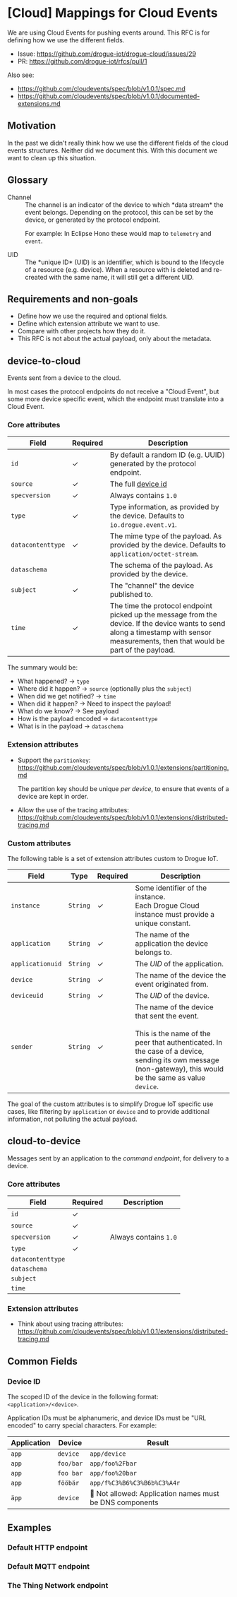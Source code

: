 # [Cloud] Mappings for Cloud Events

We are using Cloud Events for pushing events around. This RFC is for defining how we use the different fields.

* Issue: https://github.com/drogue-iot/drogue-cloud/issues/29
* PR: https://github.com/drogue-iot/rfcs/pull/1

Also see:

* https://github.com/cloudevents/spec/blob/v1.0.1/spec.md
* https://github.com/cloudevents/spec/blob/v1.0.1/documented-extensions.md

## Motivation

In the past we didn't really think how we use the different fields of the cloud events structures. Neither did
we document this. With this document we want to clean up this situation.

## Glossary

<dl>

<dt>Channel</dt>
<dd>
The channel is an indicator of the device to which *data stream* the event belongs. Depending on the protocol, this
can be set by the device, or generated by the protocol endpoint.

For example: In Eclipse Hono these would map to `telemetry` and `event`.
</dd>

<dt>UID</dt>
<dd>
The *unique ID* (UID) is an identifier, which is bound to the lifecycle of a resource (e.g. device). When a resource
with is deleted and re-created with the same name, it will still get a different UID.
</dd>

</dl>

## Requirements and non-goals

* Define how we use the required and optional fields.
* Define which extension attribute we want to use.
* Compare with other projects how they do it.
* This RFC is not about the actual payload, only about the metadata.

## device-to-cloud

Events sent from a device to the cloud.

In most cases the protocol endpoints do not receive a "Cloud Event", but some more device specific event, which the
endpoint must translate into a Cloud Event.

### Core attributes

| Field | Required | Description |
| ----- | -------- | --- |
| `id` | ✓ | By default a random ID (e.g. UUID) generated by the protocol endpoint. |
| `source` | ✓ | The full [device id](#device-id) |
| `specversion` | ✓ | Always contains `1.0` |
| `type` | ✓ | Type information, as provided by the device. Defaults to `io.drogue.event.v1`. |
| `datacontenttype` | ✓ | The mime type of the payload. As provided by the device. Defaults to `application/octet-stream`. |
| `dataschema` | | The schema of the payload. As provided by the device. |
| `subject` | ✓ | The "channel" the device published to. |
| `time` | ✓ | The time the protocol endpoint picked up the message from the device. If the device wants to send along a timestamp with sensor measurements, then that would be part of the payload. |

The summary would be:

  * What happened? → `type`
  * Where did it happen? → `source` (optionally plus the `subject`)
  * When did we get notified? → `time`
  * When did it happen? → Need to inspect the payload!
  * What do we know? → See payload
  * How is the payload encoded → `datacontenttype`
  * What is in the payload → `dataschema`

### Extension attributes

* Support the `paritionkey`: https://github.com/cloudevents/spec/blob/v1.0.1/extensions/partitioning.md
  
  The partition key should be unique *per device*, to ensure that events of a device are kept in order. 

* Allow the use of the tracing attributes: https://github.com/cloudevents/spec/blob/v1.0.1/extensions/distributed-tracing.md

### Custom attributes

The following table is a set of extension attributes custom to Drogue IoT.

| Field | Type | Required | Description |
| ----- | ---- | -------- | --- |
| `instance` | `String` |  ✓ | Some identifier of the instance. <br/> Each Drogue Cloud instance must provide a unique constant. |
| `application` | `String` | ✓ | The name of the application the device belongs to. |
| `applicationuid` | `String` | ✓ | The *UID* of the application. |
| `device` | `String` | ✓ | The name of the device the event originated from. |
| `deviceuid` | `String` | ✓ | The *UID* of the device. |
| `sender` | `String` | ✓ | The name of the device that sent the event. <br><br> This is the name of the peer that authenticated. In the case of a device, sending its own message (non-gateway), this would be the same as value `device`.|

The goal of the custom attributes is to simplify Drogue IoT specific use cases, like filtering by `application` or
`device` and to provide additional information, not polluting the actual payload.

## cloud-to-device

Messages sent by an application to the *command endpoint*, for delivery to a device.

### Core attributes

| Field | Required | Description |
| ----- | -------- | --- |
| `id` | ✓ ||
| `source` | ✓ ||
| `specversion` | ✓ | Always contains `1.0` |
| `type` | ✓ | |
| `datacontenttype` | | |
| `dataschema` ||| 
| `subject` |||
| `time` |||

### Extension attributes

* Think about using tracing attributes: https://github.com/cloudevents/spec/blob/v1.0.1/extensions/distributed-tracing.md

## Common Fields

### Device ID

The scoped ID of the device in the following format: `<application>/<device>`.

Application IDs must be alphanumeric, and device IDs must be "URL encoded" to carry special characters. For example:

| Application | Device   | Result |
| ----------- | -------- | ------ |
| `app`       | `device` | `app/device` |
| `app`       | `foo/bar` | `app/foo%2Fbar` |
| `app`       | `foo bar` | `app/foo%20bar` |
| `app`       | `fööbär` | `app/f%C3%B6%C3%B6b%C3%A4r` |
| `äpp`       | `device` | 🛑 Not allowed: Application names must be DNS components |

## Examples

### Default HTTP endpoint

### Default MQTT endpoint

### The Thing Network endpoint
